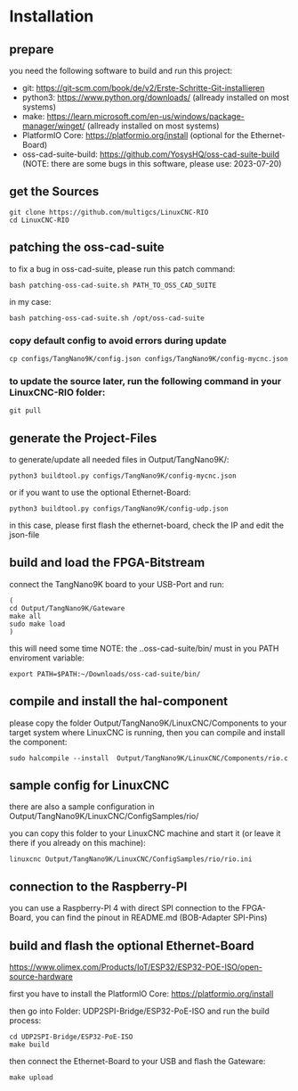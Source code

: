 # Installation

## prepare

you need the following software to build and run this project:

* git: https://git-scm.com/book/de/v2/Erste-Schritte-Git-installieren
* python3: https://www.python.org/downloads/ (allready installed on most systems)
* make: https://learn.microsoft.com/en-us/windows/package-manager/winget/ (allready installed on most systems)
* PlatformIO Core: https://platformio.org/install (optional for the Ethernet-Board)
* oss-cad-suite-build: https://github.com/YosysHQ/oss-cad-suite-build (NOTE: there are some bugs in this software, please use: 2023-07-20)

## get the Sources
```
git clone https://github.com/multigcs/LinuxCNC-RIO
cd LinuxCNC-RIO
```

## patching the oss-cad-suite
to fix a bug in oss-cad-suite, please run this patch command:
```
bash patching-oss-cad-suite.sh PATH_TO_OSS_CAD_SUITE
```

in my case:
```
bash patching-oss-cad-suite.sh /opt/oss-cad-suite
```

### copy default config to avoid errors during update
```
cp configs/TangNano9K/config.json configs/TangNano9K/config-mycnc.json
```

### to update the source later, run the following command in your LinuxCNC-RIO folder:
```
git pull
```

## generate the Project-Files

to generate/update all needed files in Output/TangNano9K/:
```
python3 buildtool.py configs/TangNano9K/config-mycnc.json
```
or if you want to use the optional Ethernet-Board:
```
python3 buildtool.py configs/TangNano9K/config-udp.json
```
in this case, please first flash the ethernet-board, check the IP and edit the json-file


## build and load the FPGA-Bitstream

connect the TangNano9K board to your USB-Port and run:
```
(
cd Output/TangNano9K/Gateware
make all
sudo make load
)
```
this will need some time
NOTE: the ..oss-cad-suite/bin/ must in you PATH enviroment variable:
```
export PATH=$PATH:~/Downloads/oss-cad-suite/bin/
```



## compile and install the hal-component

please copy the folder Output/TangNano9K/LinuxCNC/Components to your target system where LinuxCNC is running,
then you can compile and install the component:

```
sudo halcompile --install  Output/TangNano9K/LinuxCNC/Components/rio.c
```

## sample config for LinuxCNC

there are also a sample configuration in Output/TangNano9K/LinuxCNC/ConfigSamples/rio/

you can copy this folder to your LinuxCNC machine and start it (or leave it there if you already on this machine):

```
linuxcnc Output/TangNano9K/LinuxCNC/ConfigSamples/rio/rio.ini
```


## connection to the Raspberry-PI

you can use a Raspberry-PI 4 with direct SPI connection to the FPGA-Board,
you can find the pinout in README.md (BOB-Adapter SPI-Pins)


## build and flash the optional Ethernet-Board

https://www.olimex.com/Products/IoT/ESP32/ESP32-POE-ISO/open-source-hardware

first you have to install the PlatformIO Core: https://platformio.org/install

then go into Folder: UDP2SPI-Bridge/ESP32-PoE-ISO and run the build process:

```
cd UDP2SPI-Bridge/ESP32-PoE-ISO
make build
```

then connect the Ethernet-Board to your USB and flash the Gateware:

```
make upload
```














